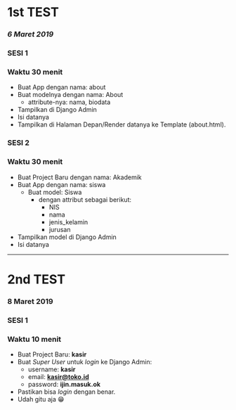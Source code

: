 # 1st TEST 
### *6 Maret 2019*
### SESI 1
### Waktu 30 menit
* Buat App dengan nama: about
* Buat modelnya dengan nama: About
  * attribute-nya: nama, biodata
* Tampilkan di Django Admin
* Isi datanya
* Tampilkan di Halaman Depan/Render datanya ke Template (about.html).

### SESI 2
### Waktu 30 menit
* Buat Project Baru dengan nama: Akademik
* Buat App dengan nama: siswa
  * Buat model: Siswa
    * dengan attribut sebagai berikut: 
      * NIS
      * nama
      * jenis_kelamin
      * jurusan
* Tampilkan model di Django Admin
* Isi datanya

---

# 2nd TEST
### 8 Maret 2019
### SESI 1
### Waktu 10 menit
* Buat Project Baru: **kasir**
* Buat *Super User* untuk *login* ke Django Admin:
  * username: **kasir**
  * email: **kasir@toko.id** 
  * password: **ijin.masuk.ok**
* Pastikan bisa *login* dengan benar.
* Udah gitu aja 😁
